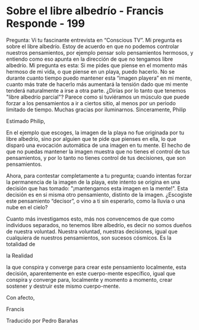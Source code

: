 # Sobre el libre albedrío - Francis Responde - 199

Pregunta: Vi tu fascinante entrevista en &ldquo;Conscious TV&rdquo;. Mi pregunta es sobre el libre albedr&iacute;o. Estoy de acuerdo en que no podemos controlar nuestros pensamientos, por ejemplo pensar solo pensamientos hermosos, y entiendo como eso apunta en la direcci&oacute;n de que no tengamos libre albedr&iacute;o. Mi pregunta es esta: Si me pides que piense en el momento m&aacute;s hermoso de mi vida, o que piense en un playa, puedo hacerlo. No se durante cuanto tiempo puedo mantener esta &ldquo;imagen playera&rdquo; en mi mente, cuanto m&aacute;s trate de hacerlo m&aacute;s aumentar&aacute; la tensi&oacute;n dado que mi mente tender&aacute; naturalmente a irse a otra parte. &iquest;Dir&iacute;as por lo tanto que tenemos &quot;libre albedr&iacute;o parcial&quot;? Parece como si tuvi&eacute;ramos un m&uacute;sculo que puede forzar a los pensamientos a ir a ciertos sitio, al menos por un periodo limitado de tiempo. Muchas gracias por iluminarnos. Sinceramente, Philip

Estimado Philip,

En el ejemplo que escoges, la imagen de la playa no fue originada por tu libre albedr&iacute;o, sino por alguien que te pide que pienses en ella, lo que dispar&oacute; una evocaci&oacute;n autom&aacute;tica de una imagen en tu mente. El hecho de que no puedas mantener la imagen muestra que no tienes el control de tus pensamientos, y por lo tanto no tienes control de tus decisiones, que son pensamientos.

Ahora, para contestar completamente a tu pregunta; cuando intentas forzar la permanencia de la imagen de la playa, este intento se origina en una decisi&oacute;n que has tomado: &quot;&iexcl;mantengamos esta imagen en la mente!&quot;. Esta decisi&oacute;n es en si misma otro pensamiento, distinto de la imagen. &iquest;Escogiste este pensamiento &ldquo;decisor&rdquo;, o vino a ti sin esperarlo, como la lluvia o una nube en el cielo?

Cuanto m&aacute;s investigamos esto, m&aacute;s nos convencemos de que como individuos separados, no tenemos libre albedr&iacute;o, es decir no somos due&ntilde;os de nuestra voluntad. Nuestra voluntad, nuestras decisiones, igual que cualquiera de nuestros pensamientos, son sucesos c&oacute;smicos. Es la totalidad de 

la Realidad

 la que conspira y converge para crear este pensamiento localmente, esta decisi&oacute;n, aparentemente en este cuerpo-mente espec&iacute;fico, igual que conspira y converge para, localmente y momento a momento, crear sostener y destruir este mismo cuerpo-mente.

Con afecto,

Francis

Traducido por Pedro Bara&ntilde;as 

